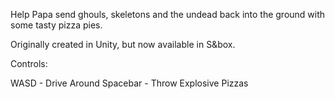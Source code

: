 Help Papa send ghouls, skeletons and the undead back into the ground with some tasty pizza pies.

Originally created in Unity, but now available in S&box.

Controls:

WASD - Drive Around
Spacebar - Throw Explosive Pizzas
